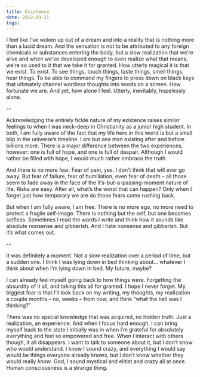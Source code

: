 ```yaml
---
title: Existence
date: 2012-09-21
tags:
---
```


I feel like I’ve woken up out of a dream and into a reality that is nothing more than a lucid dream. And the sensation is not to be attributed to any foreign chemicals or substances entering the body, but a slow realization that we’re alive and when we’ve developed enough to even realize what that means, we’re so used to it that we take it for granted. How utterly magical it is that we exist. To exist. To see things, touch things, taste things, smell things, hear things. To be able to command my fingers to press down on black keys that ultimately channel wordless thoughts into words on a screen. How fortunate we are. And yet, how alone I feel. Utterly, inevitably, hopelessly alone.

--

Acknowledging the entirely fickle nature of my existence raises similar feelings to when I was neck-deep in Christianity as a junior high student. In both, I am fully aware of the fact that my life here in this world is but a small blip in the universe’s timeline. I am but one man existing after and before billions more. There is a major difference between the two experiences, however: one is full of hope, and one is full of despair. Although I would rather be filled with hope, I would much rather embrace the truth.

And there is no more fear. Fear of pain, yes. I don’t think that will ever go away. But fear of failure, fear of humiliation, even fear of death – all those seem to fade away in the face of the it’s-but-a-passing-moment nature of life. Risks are easy. After all, what’s the worst that can happen? Only when I forget just how temporary we are do those fears come rushing back.

But when I am fully aware, I am free. There is no more ego, no more need to protect a fragile self-image. There is nothing but the self, but one becomes selfless. Sometimes I read the words I write and think how it sounds like absolute nonsense and gibberish. And I hate nonsense and gibberish. But it’s what comes out.

--

It was definitely a moment. Not a slow realization over a period of time, but a sudden one. I think I was lying down in bed thinking about… whatever I think about when I’m lying down in bed. My future, maybe?

I can already feel myself going back to how things were. Forgetting the absurdity of it all, and taking this all for granted. I hope I never forget. My biggest fear is that I’ll look back on my writing, my thoughts, my realization a couple months – no, weeks – from now, and think “what the hell was I thinking?”

There was no special knowledge that was acquired, no hidden truth. Just a realization, an experience. And when I focus hard enough, I can bring myself back to the state I initially was in when I’m grateful for absolutely everything and feel so empowered and free. When I interact with others though, it all disappears. I want to talk to someone about it, but I don’t know who would understand. I know I sound crazy, and everything I would say would be things everyone already knows, but I don’t know whether they would really *know*. God, I sound mystical and elitist and crazy all at once. Human consciousness is a strange thing.
